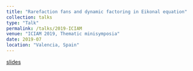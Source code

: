 ```yaml
---
title: "Rarefaction fans and dynamic factoring in Eikonal equation"
collection: talks
type: "Talk"
permalink: /talks/2019-ICIAM
venue: "ICIAM 2019, Thematic minisymposia"
date: 2019-07
location: "Valencia, Spain"
---
```


[slides](/files/2019_ICIAM_slides.pdf)
